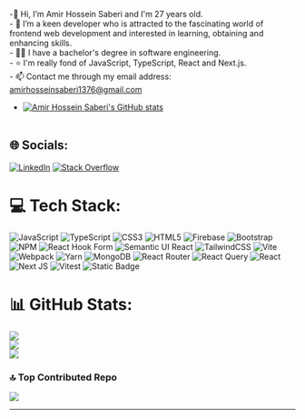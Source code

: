 -👋 Hi, I’m Amir Hossein Saberi and I'm 27 years old.
<br>- 👀 I’m a keen developer who is attracted to the fascinating world of frontend web development and interested in learning, obtaining and enhancing skills.<br>- 👨‍🎓 I have a bachelor's degree in software engineering.<br>- ⭐ I'm really fond of JavaScript, TypeScript, React and Next.js.<br>- 📫 Contact me through my email address: amirhosseinsaberi1376@gmail.com<br>

- [![Amir Hossein Saberi's GitHub stats](https://github-readme-stats.vercel.app/api?username=amirhosseinsaberi1376&show_icon-true&theme=merko)](https://github.com/anuraghazra/github-readme-stats)<br><br>


## 🌐 Socials:
[![LinkedIn](https://img.shields.io/badge/LinkedIn-%230077B5.svg?logo=linkedin&logoColor=white)](https://linkedin.com/in/amir-hossein-saberi-713297212) [![Stack Overflow](https://img.shields.io/badge/-Stackoverflow-FE7A16?logo=stack-overflow&logoColor=white)](https://stackoverflow.com/users/17820647) 

# 💻 Tech Stack:
![JavaScript](https://img.shields.io/badge/javascript-%23323330.svg?style=for-the-badge&logo=javascript&logoColor=%23F7DF1E) ![TypeScript](https://img.shields.io/badge/typescript-%23007ACC.svg?style=for-the-badge&logo=typescript&logoColor=white) ![CSS3](https://img.shields.io/badge/css3-%231572B6.svg?style=for-the-badge&logo=css3&logoColor=white) ![HTML5](https://img.shields.io/badge/html5-%23E34F26.svg?style=for-the-badge&logo=html5&logoColor=white) ![Firebase](https://img.shields.io/badge/firebase-%23039BE5.svg?style=for-the-badge&logo=firebase) ![Bootstrap](https://img.shields.io/badge/bootstrap-%238511FA.svg?style=for-the-badge&logo=bootstrap&logoColor=white) ![NPM](https://img.shields.io/badge/NPM-%23CB3837.svg?style=for-the-badge&logo=npm&logoColor=white) ![React Hook Form](https://img.shields.io/badge/React%20Hook%20Form-%23EC5990.svg?style=for-the-badge&logo=reacthookform&logoColor=white) ![Semantic UI React](https://img.shields.io/badge/Semantic%20UI%20React-%2335BDB2.svg?style=for-the-badge&logo=SemanticUIReact&logoColor=white) ![TailwindCSS](https://img.shields.io/badge/tailwindcss-%2338B2AC.svg?style=for-the-badge&logo=tailwind-css&logoColor=white) ![Vite](https://img.shields.io/badge/vite-%23646CFF.svg?style=for-the-badge&logo=vite&logoColor=white) ![Webpack](https://img.shields.io/badge/webpack-%238DD6F9.svg?style=for-the-badge&logo=webpack&logoColor=black) ![Yarn](https://img.shields.io/badge/yarn-%232C8EBB.svg?style=for-the-badge&logo=yarn&logoColor=white) ![MongoDB](https://img.shields.io/badge/MongoDB-%234ea94b.svg?style=for-the-badge&logo=mongodb&logoColor=white) ![React Router](https://img.shields.io/badge/React_Router-CA4245?style=for-the-badge&logo=react-router&logoColor=white) ![React Query](https://img.shields.io/badge/-React%20Query-FF4154?style=for-the-badge&logo=react%20query&logoColor=white) ![React](https://img.shields.io/badge/react-%2320232a.svg?style=for-the-badge&logo=react&logoColor=%2361DAFB) ![Next JS](https://img.shields.io/badge/Next-black?style=for-the-badge&logo=next.js&logoColor=white) ![Vitest](https://img.shields.io/badge/-Vitest-6E9F18?style=for-the-badge&logo=vitest&logoColor=white) ![Static Badge](https://img.shields.io/badge/Data_Structures-pink?style=for-the-badge)
# 📊 GitHub Stats:
![](https://github-readme-stats.vercel.app/api?username=amirhosseinsaberi1376&theme=merko&hide_border=false&include_all_commits=false&count_private=false)<br/>
![](https://github-readme-streak-stats.herokuapp.com/?user=amirhosseinsaberi1376&theme=merko&hide_border=false)<br/>
![](https://github-readme-stats.vercel.app/api/top-langs/?username=amirhosseinsaberi1376&theme=merko&hide_border=false&include_all_commits=false&count_private=false&layout=compact)


### 🔝 Top Contributed Repo
![](https://github-contributor-stats.vercel.app/api?username=amirhosseinsaberi1376&limit=5&theme=dark&combine_all_yearly_contributions=true)

---



